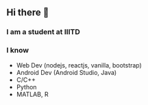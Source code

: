 ## Hi there 👋
### I am a student at IIITD
### I know 
- Web Dev (nodejs, reactjs, vanilla, bootstrap)
- Android Dev (Android Studio, Java)
- C/C++
- Python
- MATLAB, R
<!--
**EtashTyagi/EtashTyagi** is a ✨ _special_ ✨ repository because its `README.md` (this file) appears on your GitHub profile.

Here are some ideas to get you started:

- 🔭 I’m currently working on ...
- 🌱 I’m currently learning ...
- 👯 I’m looking to collaborate on ...
- 🤔 I’m looking for help with ...
- 💬 Ask me about ...
- 📫 How to reach me: ...
- 😄 Pronouns: ...
- ⚡ Fun fact: ...
-->
